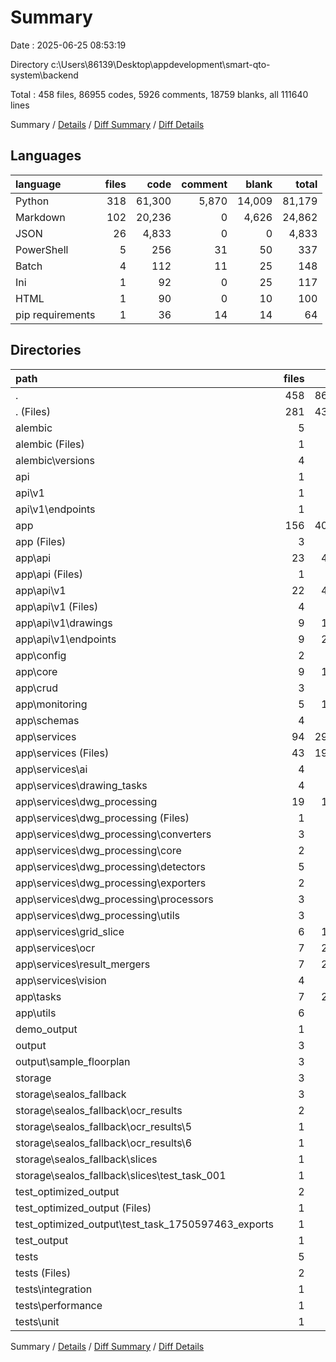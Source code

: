 # Summary

Date : 2025-06-25 08:53:19

Directory c:\\Users\\86139\\Desktop\\appdevelopment\\smart-qto-system\\backend

Total : 458 files,  86955 codes, 5926 comments, 18759 blanks, all 111640 lines

Summary / [Details](details.md) / [Diff Summary](diff.md) / [Diff Details](diff-details.md)

## Languages
| language | files | code | comment | blank | total |
| :--- | ---: | ---: | ---: | ---: | ---: |
| Python | 318 | 61,300 | 5,870 | 14,009 | 81,179 |
| Markdown | 102 | 20,236 | 0 | 4,626 | 24,862 |
| JSON | 26 | 4,833 | 0 | 0 | 4,833 |
| PowerShell | 5 | 256 | 31 | 50 | 337 |
| Batch | 4 | 112 | 11 | 25 | 148 |
| Ini | 1 | 92 | 0 | 25 | 117 |
| HTML | 1 | 90 | 0 | 10 | 100 |
| pip requirements | 1 | 36 | 14 | 14 | 64 |

## Directories
| path | files | code | comment | blank | total |
| :--- | ---: | ---: | ---: | ---: | ---: |
| . | 458 | 86,955 | 5,926 | 18,759 | 111,640 |
| . (Files) | 281 | 43,118 | 1,920 | 9,050 | 54,088 |
| alembic | 5 | 207 | 28 | 62 | 297 |
| alembic (Files) | 1 | 52 | 12 | 23 | 87 |
| alembic\\versions | 4 | 155 | 16 | 39 | 210 |
| api | 1 | 310 | 12 | 34 | 356 |
| api\\v1 | 1 | 310 | 12 | 34 | 356 |
| api\\v1\\endpoints | 1 | 310 | 12 | 34 | 356 |
| app | 156 | 40,989 | 3,880 | 9,334 | 54,203 |
| app (Files) | 3 | 226 | 28 | 36 | 290 |
| app\\api | 23 | 4,859 | 351 | 820 | 6,030 |
| app\\api (Files) | 1 | 107 | 5 | 14 | 126 |
| app\\api\\v1 | 22 | 4,752 | 346 | 806 | 5,904 |
| app\\api\\v1 (Files) | 4 | 706 | 71 | 111 | 888 |
| app\\api\\v1\\drawings | 9 | 1,639 | 125 | 281 | 2,045 |
| app\\api\\v1\\endpoints | 9 | 2,407 | 150 | 414 | 2,971 |
| app\\config | 2 | 158 | 10 | 29 | 197 |
| app\\core | 9 | 1,423 | 151 | 336 | 1,910 |
| app\\crud | 3 | 202 | 15 | 48 | 265 |
| app\\monitoring | 5 | 1,746 | 110 | 424 | 2,280 |
| app\\schemas | 4 | 240 | 2 | 44 | 286 |
| app\\services | 94 | 29,103 | 2,879 | 6,544 | 38,526 |
| app\\services (Files) | 43 | 19,050 | 1,797 | 4,109 | 24,956 |
| app\\services\\ai | 4 | 738 | 92 | 170 | 1,000 |
| app\\services\\drawing_tasks | 4 | 885 | 89 | 213 | 1,187 |
| app\\services\\dwg_processing | 19 | 1,696 | 146 | 392 | 2,234 |
| app\\services\\dwg_processing (Files) | 1 | 14 | 6 | 4 | 24 |
| app\\services\\dwg_processing\\converters | 3 | 292 | 27 | 82 | 401 |
| app\\services\\dwg_processing\\core | 2 | 176 | 17 | 38 | 231 |
| app\\services\\dwg_processing\\detectors | 5 | 640 | 51 | 152 | 843 |
| app\\services\\dwg_processing\\exporters | 2 | 243 | 16 | 47 | 306 |
| app\\services\\dwg_processing\\processors | 3 | 316 | 17 | 64 | 397 |
| app\\services\\dwg_processing\\utils | 3 | 15 | 12 | 5 | 32 |
| app\\services\\grid_slice | 6 | 1,251 | 131 | 273 | 1,655 |
| app\\services\\ocr | 7 | 2,214 | 271 | 518 | 3,003 |
| app\\services\\result_mergers | 7 | 2,512 | 283 | 697 | 3,492 |
| app\\services\\vision | 4 | 757 | 70 | 172 | 999 |
| app\\tasks | 7 | 2,137 | 242 | 433 | 2,812 |
| app\\utils | 6 | 895 | 92 | 620 | 1,607 |
| demo_output | 1 | 30 | 0 | 0 | 30 |
| output | 3 | 870 | 0 | 0 | 870 |
| output\\sample_floorplan | 3 | 870 | 0 | 0 | 870 |
| storage | 3 | 150 | 0 | 0 | 150 |
| storage\\sealos_fallback | 3 | 150 | 0 | 0 | 150 |
| storage\\sealos_fallback\\ocr_results | 2 | 30 | 0 | 0 | 30 |
| storage\\sealos_fallback\\ocr_results\\5 | 1 | 15 | 0 | 0 | 15 |
| storage\\sealos_fallback\\ocr_results\\6 | 1 | 15 | 0 | 0 | 15 |
| storage\\sealos_fallback\\slices | 1 | 120 | 0 | 0 | 120 |
| storage\\sealos_fallback\\slices\\test_task_001 | 1 | 120 | 0 | 0 | 120 |
| test_optimized_output | 2 | 115 | 0 | 0 | 115 |
| test_optimized_output (Files) | 1 | 26 | 0 | 0 | 26 |
| test_optimized_output\\test_task_1750597463_exports | 1 | 89 | 0 | 0 | 89 |
| test_output | 1 | 324 | 0 | 0 | 324 |
| tests | 5 | 842 | 86 | 279 | 1,207 |
| tests (Files) | 2 | 165 | 17 | 39 | 221 |
| tests\\integration | 1 | 206 | 18 | 70 | 294 |
| tests\\performance | 1 | 242 | 41 | 96 | 379 |
| tests\\unit | 1 | 229 | 10 | 74 | 313 |

Summary / [Details](details.md) / [Diff Summary](diff.md) / [Diff Details](diff-details.md)